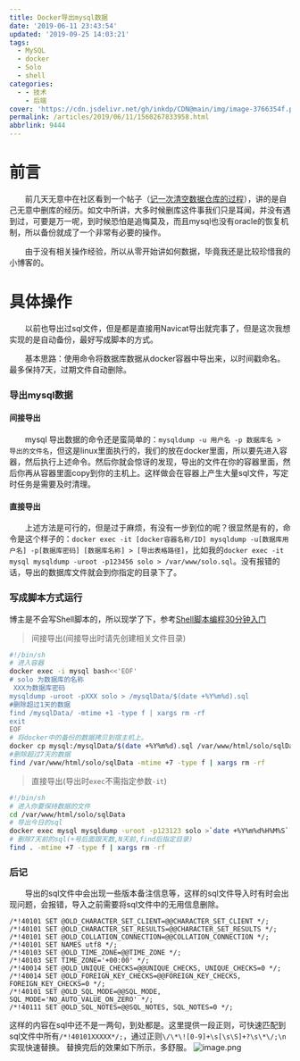 ```yaml
---
title: Docker导出mysql数据
date: '2019-06-11 23:43:54'
updated: '2019-09-25 14:03:21'
tags:
  - MySQL
  - docker
  - Solo
  - shell
categories:
  - - 技术
    - 后端
cover: 'https://cdn.jsdelivr.net/gh/inkdp/CDN@main/img/image-3766354f.png'
permalink: /articles/2019/06/11/1560267833958.html
abbrlink: 9444
---
```

# 前言
&emsp;&emsp;前几天无意中在社区看到一个帖子（[记一次清空数据仓库的过程](https://hacpai.com/article/1553941852324)），讲的是自己无意中删库的经历。如文中所讲，大多时候删库这件事我们只是耳闻，并没有遇到过，可要是万一呢，到时候恐怕是追悔莫及，而且mysql也没有oracle的恢复机制，所以备份就成了一个非常有必要的操作。

&emsp;&emsp;由于没有相关操作经验，所以从零开始讲如何数据，毕竟我还是比较珍惜我的小博客的。

# 具体操作
&emsp;&emsp;以前也导出过sql文件，但是都是直接用Navicat导出就完事了，但是这次我想实现的是自动备份，最好写成脚本的方式。

&emsp;&emsp;基本思路：使用命令将数据库数据从docker容器中导出来，以时间戳命名。最多保持7天，过期文件自动删除。
### 导出mysql数据

#### 间接导出
&emsp;&emsp;mysql 导出数据的命令还是蛮简单的：`mysqldump -u 用户名 -p 数据库名 > 导出的文件名`，但这是linux里面执行的，我们的放在docker里面，所以要先进入容器，然后执行上述命令。然后你就会惊讶的发现，导出的文件在你的容器里面，然后你再从容器里面copy到你的主机上。这样做会在容器上产生大量sql文件，写定时任务是需要及时清理。

#### 直接导出

&emsp;&emsp;上述方法是可行的，但是过于麻烦，有没有一步到位的呢？很显然是有的，命令是这个样子的：`docker exec -it [docker容器名称/ID] mysqldump -u[数据库用户名] -p[数据库密码] [数据库名称] > [导出表格路径]`，比如我的`docker exec -it mysql mysqldump -uroot -p123456 solo > /var/www/solo.sql`。没有报错的话，导出的数据库文件就会到你指定的目录下了。
### 写成脚本方式运行
博主是不会写Shell脚本的，所以现学了下，参考[Shell脚本编程30分钟入门](https://github.com/qinjx/30min_guides/blob/master/shell.md)

> 间接导出(间接导出时请先创建相关文件目录)

```bash
#!/bin/sh
# 进入容器
docker exec -i mysql bash<<'EOF'
# solo 为数据库的名称
 XXX为数据库密码
mysqldump -uroot -pXXX solo > /mysqlData/$(date +%Y%m%d).sql
#删除超过1天的数据
find /mysqlData/ -mtime +1 -type f | xargs rm -rf
exit
EOF
# 将docker中的备份的数据拷贝到宿主机上。
docker cp mysql:/mysqlData/$(date +%Y%m%d).sql /var/www/html/solo/sqlData/
#删除超过7天的数据
find /var/www/html/solo/sqlData -mtime +7 -type f | xargs rm -rf

```

> 直接导出(导出时`exec`不需指定参数`-it`)

```bash
#!/bin/sh
# 进入你要保持数据的文件
cd /var/www/html/solo/sqlData
# 导出今日的sql
docker exec mysql mysqldump -uroot -p123123 solo >`date +%Y%m%d%H%M%S`.sql
# 删除7天前的sql(+号后面跟天数,N天前,find后指定目录)
find . -mtime +7 -type f | xargs rm -rf
```
### 后记
&emsp;&emsp;导出的sql文件中会出现一些版本备注信息等，这样的sql文件导入时有时会出现问题，会报错，导入之前需要将sql文件中的无用信息删除。
```
/*!40101 SET @OLD_CHARACTER_SET_CLIENT=@@CHARACTER_SET_CLIENT */;
/*!40101 SET @OLD_CHARACTER_SET_RESULTS=@@CHARACTER_SET_RESULTS */;
/*!40101 SET @OLD_COLLATION_CONNECTION=@@COLLATION_CONNECTION */;
/*!40101 SET NAMES utf8 */;
/*!40103 SET @OLD_TIME_ZONE=@@TIME_ZONE */;
/*!40103 SET TIME_ZONE='+00:00' */;
/*!40014 SET @OLD_UNIQUE_CHECKS=@@UNIQUE_CHECKS, UNIQUE_CHECKS=0 */;
/*!40014 SET @OLD_FOREIGN_KEY_CHECKS=@@FOREIGN_KEY_CHECKS, FOREIGN_KEY_CHECKS=0 */;
/*!40101 SET @OLD_SQL_MODE=@@SQL_MODE, SQL_MODE='NO_AUTO_VALUE_ON_ZERO' */;
/*!40111 SET @OLD_SQL_NOTES=@@SQL_NOTES, SQL_NOTES=0 */;
```
这样的内容在sql中还不是一两句，到处都是。这里提供一段正则，可快速匹配到sql文件中所有`/*!40101XXXXX*/;`，通过正则`\/\*\![0-9]+\s[\s\S]+?\s\*\/;\n`实现快速替换。
替换完后的效果如下所示，多舒服。
![image.png](https://cdn.jsdelivr.net/gh/inkdp/CDN@main/img/image-3766354f.png)
